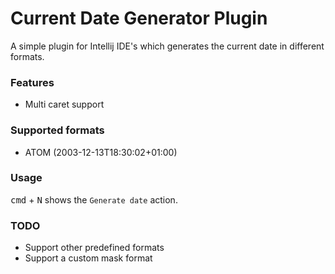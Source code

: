Current Date Generator Plugin
=====

A simple plugin for Intellij IDE's which generates the current date in different formats.

### Features

* Multi caret support

### Supported formats

* ATOM (2003-12-13T18:30:02+01:00)

### Usage

<kbd>cmd</kbd> + <kbd>N</kbd> shows the `Generate date` action.

### TODO

* Support other predefined formats
* Support a custom mask format
